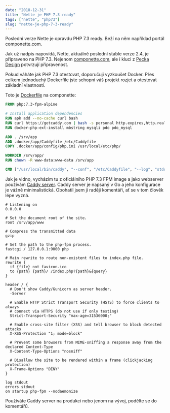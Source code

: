 ```yaml
---
date: "2018-12-31"
title: "Nette je PHP 7.3 ready"
tags: ["nette", "php73"]
slug: "nette-je-php-7-3-ready"
---
```


Poslední verze Nette je opravdu PHP 7.3 ready. Beží na něm například portál componette.com.

<!--more-->

Jak už nadpis napovídá, Nette, aktuálně poslední stable verze 2.4, je připraveno na PHP 7.3. Nejenom [componette.com](https://componette.com),
ale i kluci z [Pecka Design](https://twitter.com/PeckaDesignDev) potvrzují připravenost.

<x-tweet id="1071062598869794817" user="xf3l1x" height="500"></x-tweet>
<x-tweet id="1071107293683568640" user="PeckaDesignDev" height="500"></x-tweet>

Pokud váháte jak PHP 7.3 otestovat, doporučuji vyzkoušet Docker. Přes celkem jednoduchý Dockerfile jste schopni váš projekt
rozjet a otestovat základní vlastnosti.

Toto je [Dockerfile](https://github.com/componette/componette/blob/master/.docker/app/Dockerfile) na componette:

```Dockerfile
FROM php:7.3-fpm-alpine

# Install application dependencies
RUN apk add --no-cache curl bash
RUN curl https://getcaddy.com | bash -s personal http.expires,http.realip
RUN docker-php-ext-install mbstring mysqli pdo pdo_mysql

ADD . /srv/app
ADD .docker/app/Caddyfile /etc/Caddyfile
COPY .docker/app/config/php.ini /usr/local/etc/php/

WORKDIR /srv/app/
RUN chown -R www-data:www-data /srv/app

CMD ["/usr/local/bin/caddy", "--conf", "/etc/Caddyfile", "--log", "stdout"]
```

Jak je vidno, vycházím tu z oficiálního PHP 7.3 FPM image a jako webserver používám [Caddy server](https://github.com/componette/componette/blob/master/.docker/app/Caddyfile). Caddy server je
napsaný v Go a jeho konfigurace je vážně minimalistická. Obohatil jsem ji raději komentáři, ať se v tom člověk lépe vyzná.

```
# Listening on
0.0.0.0

# Set the document root of the site.
root /srv/app/www

# Compress the transmitted data
gzip

# Set the path to the php-fpm process.
fastcgi / 127.0.0.1:9000 php

# Main rewrite to route non-existent files to index.php file.
rewrite {
  if {file} not favicon.ico
  to {path} {path}/ /index.php?{path}&{query}
}

header / {
  # Don't show Caddy/Gunicorn as server header.
  -Server

  # Enable HTTP Strict Transport Security (HSTS) to force clients to always
  # connect via HTTPS (do not use if only testing)
  Strict-Transport-Security "max-age=31536000;"

  # Enable cross-site filter (XSS) and tell browser to block detected attacks
  X-XSS-Protection "1; mode=block"

  # Prevent some browsers from MIME-sniffing a response away from the declared Content-Type
  X-Content-Type-Options "nosniff"

  # Disallow the site to be rendered within a frame (clickjacking protection)
  X-Frame-Options "DENY"
}

log stdout
errors stdout
on startup php-fpm --nodaemonize
```

Používáte Caddy server na produkci nebo jenom na vývoj, podělte se do komentářů.

